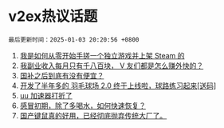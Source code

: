 # v2ex热议话题

`最后更新时间：2025-01-03 20:20:56 +0800`

1. [我是如何从零开始手搓一个独立游戏并上架 Steam 的](https://www.v2ex.com/t/1102126)
1. [我副业收入每月只有千八百块， V 友们都是怎么赚外快的？](https://www.v2ex.com/t/1102168)
1. [国补之后到底有没有便宜？](https://www.v2ex.com/t/1102189)
1. [开发了半年多的 羽毛球场 2.0 终于上线啦，球路练习起来[送码]](https://www.v2ex.com/t/1102231)
1. [uu 加速器打折了](https://www.v2ex.com/t/1102240)
1. [感冒初期，除了多喝水，如何快速恢复？](https://www.v2ex.com/t/1102176)
1. [国产键鼠真的好用，已经彻底抛弃传统大厂了。](https://www.v2ex.com/t/1102194)


